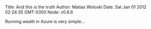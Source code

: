 Title: And this is the truth
Author: Matias Woloski
Date: Sat Jan 01 2012 02:24:35 GMT-0300
Node: v0.6.6

Running weath in Azure is very simple...
